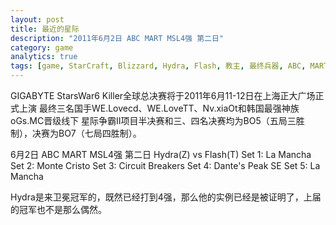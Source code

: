 ```yaml
---
layout: post
title: 最近的星际
description: "2011年6月2日 ABC MART MSL4强 第二日"
category: game
analytics: true
tags: [game, StarCraft, Blizzard, Hydra, Flash, 教主, 最终兵器, ABC, MART, MSL, 2011, 六月, 2日]
---
```


GIGABYTE StarsWar6 Killer全球总决赛将于2011年6月11-12日在上海正大广场正式上演
最终三名国手WE.Lovecd、WE.LoveTT、Nv.xiaOt和韩国最强神族oGs.MC晋级线下
星际争霸II项目半决赛和三、四名决赛均为BO5（五局三胜制），决赛为BO7（七局四胜制）。

6月2日 ABC MART MSL4强 第二日
Hydra(Z) vs Flash(T)
Set 1: La Mancha
Set 2: Monte Cristo
Set 3: Circuit Breakers
Set 4: Dante's Peak SE
Set 5: La Mancha

Hydra是来卫冕冠军的，既然已经打到4强，那么他的实例已经是被证明了，上届的冠军也不是那么偶然。
